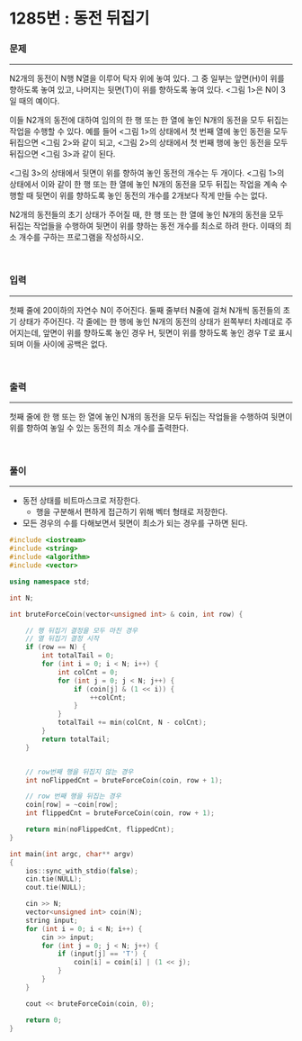 1285번 : 동전 뒤집기
===
### 문제
---
N2개의 동전이 N행 N열을 이루어 탁자 위에 놓여 있다. 그 중 일부는 앞면(H)이 위를 향하도록 놓여 있고, 나머지는 뒷면(T)이 위를 향하도록 놓여 있다. <그림 1>은 N이 3일 때의 예이다.



이들 N2개의 동전에 대하여 임의의 한 행 또는 한 열에 놓인 N개의 동전을 모두 뒤집는 작업을 수행할 수 있다. 예를 들어 <그림 1>의 상태에서 첫 번째 열에 놓인 동전을 모두 뒤집으면 <그림 2>와 같이 되고, <그림 2>의 상태에서 첫 번째 행에 놓인 동전을 모두 뒤집으면 <그림 3>과 같이 된다.



<그림 3>의 상태에서 뒷면이 위를 향하여 놓인 동전의 개수는 두 개이다. <그림 1>의 상태에서 이와 같이 한 행 또는 한 열에 놓인 N개의 동전을 모두 뒤집는 작업을 계속 수행할 때 뒷면이 위를 향하도록 놓인 동전의 개수를 2개보다 작게 만들 수는 없다.

N2개의 동전들의 초기 상태가 주어질 때, 한 행 또는 한 열에 놓인 N개의 동전을 모두 뒤집는 작업들을 수행하여 뒷면이 위를 향하는 동전 개수를 최소로 하려 한다. 이때의 최소 개수를 구하는 프로그램을 작성하시오.

<br>

### 입력
---
첫째 줄에 20이하의 자연수 N이 주어진다. 둘째 줄부터 N줄에 걸쳐 N개씩 동전들의 초기 상태가 주어진다. 각 줄에는 한 행에 놓인 N개의 동전의 상태가 왼쪽부터 차례대로 주어지는데, 앞면이 위를 향하도록 놓인 경우 H, 뒷면이 위를 향하도록 놓인 경우 T로 표시되며 이들 사이에 공백은 없다.

<br>

### 출력
---
첫째 줄에 한 행 또는 한 열에 놓인 N개의 동전을 모두 뒤집는 작업들을 수행하여 뒷면이 위를 향하여 놓일 수 있는 동전의 최소 개수를 출력한다.

<br>

### 풀이
---

- 동전 상태를 비트마스크로 저장한다.
  - 행을 구분해서 편하게 접근하기 위해 벡터 형태로 저장한다.
- 모든 경우의 수를 다해보면서 뒷면이 최소가 되는 경우를 구하면 된다.

```c++
#include <iostream>
#include <string>
#include <algorithm>
#include <vector>

using namespace std;

int N;

int bruteForceCoin(vector<unsigned int> & coin, int row) {

	// 행 뒤집기 결정을 모두 마친 경우
	// 열 뒤집기 결정 시작
	if (row == N) {
		int totalTail = 0;
		for (int i = 0; i < N; i++) {
			int colCnt = 0;
			for (int j = 0; j < N; j++) {
				if (coin[j] & (1 << i)) {
					++colCnt;
				}
			}
			totalTail += min(colCnt, N - colCnt);
		}
		return totalTail;
	}


	// row번째 행을 뒤집지 않는 경우
	int noFlippedCnt = bruteForceCoin(coin, row + 1);

	// row 번째 행을 뒤집는 경우
	coin[row] = ~coin[row];
	int flippedCnt = bruteForceCoin(coin, row + 1);

	return min(noFlippedCnt, flippedCnt);
}

int main(int argc, char** argv)
{
	ios::sync_with_stdio(false);
	cin.tie(NULL);
	cout.tie(NULL);

	cin >> N;
	vector<unsigned int> coin(N);
	string input;
	for (int i = 0; i < N; i++) {
		cin >> input;
		for (int j = 0; j < N; j++) {
			if (input[j] == 'T') {
				coin[i] = coin[i] | (1 << j);
			}
		}
	}

	cout << bruteForceCoin(coin, 0);

	return 0;
}
```
